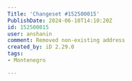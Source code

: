 ```yaml
---
Title: 'Changeset #152500015'
PublishDate: 2024-06-10T14:10:20Z
id: 152500015
user: anshanin
comment: Removed non-existing address
created_by: iD 2.29.0
tags:
- Montenegro

---
```

